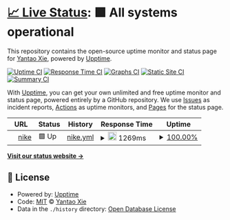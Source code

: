 # [📈 Live Status](https://upptime.nike.com/kr/ko_kr/w/xg/xb/xc/new-releases): <!--live status--> **🟩 All systems operational**

This repository contains the open-source uptime monitor and status page for [Yantao Xie](https://upptime.nike.com/kr/ko_kr/w/xg/xb/xc/new-releases), powered by [Upptime](https://github.com/upptime/upptime).

[![Uptime CI](https://github.com/cook/upptime/workflows/Uptime%20CI/badge.svg)](https://github.com/cook/upptime/actions?query=workflow%3A%22Uptime+CI%22)
[![Response Time CI](https://github.com/cook/upptime/workflows/Response%20Time%20CI/badge.svg)](https://github.com/cook/upptime/actions?query=workflow%3A%22Response+Time+CI%22)
[![Graphs CI](https://github.com/cook/upptime/workflows/Graphs%20CI/badge.svg)](https://github.com/cook/upptime/actions?query=workflow%3A%22Graphs+CI%22)
[![Static Site CI](https://github.com/cook/upptime/workflows/Static%20Site%20CI/badge.svg)](https://github.com/cook/upptime/actions?query=workflow%3A%22Static+Site+CI%22)
[![Summary CI](https://github.com/cook/upptime/workflows/Summary%20CI/badge.svg)](https://github.com/cook/upptime/actions?query=workflow%3A%22Summary+CI%22)

With [Upptime](https://upptime.js.org), you can get your own unlimited and free uptime monitor and status page, powered entirely by a GitHub repository. We use [Issues](https://github.com/cook/upptime/issues) as incident reports, [Actions](https://github.com/cook/upptime/actions) as uptime monitors, and [Pages](https://upptime.nike.com/kr/ko_kr/w/xg/xb/xc/new-releases) for the status page.

<!--start: status pages-->
<!-- This summary is generated by Upptime (https://github.com/upptime/upptime) -->
<!-- Do not edit this manually, your changes will be overwritten -->
<!-- prettier-ignore -->
| URL | Status | History | Response Time | Uptime |
| --- | ------ | ------- | ------------- | ------ |
| <img alt="" src="https://icons.duckduckgo.com/ip3/www.nike.com.ico" height="13"> [nike](https://www.nike.com/kr/ko_kr/w/xg/xb/xc/new-releases) | 🟩 Up | [nike.yml](https://github.com/vvsdw13522/upptiome/commits/HEAD/history/nike.yml) | <details><summary><img alt="Response time graph" src="./graphs/nike/response-time-week.png" height="20"> 1269ms</summary><br><a href="https://upptime.nike.com/kr/ko_kr/w/xg/xb/xc/new-releases/history/nike"><img alt="Response time 1314" src="https://img.shields.io/endpoint?url=https%3A%2F%2Fraw.githubusercontent.com%2Fvvsdw13522%2Fupptiome%2FHEAD%2Fapi%2Fnike%2Fresponse-time.json"></a><br><a href="https://upptime.nike.com/kr/ko_kr/w/xg/xb/xc/new-releases/history/nike"><img alt="24-hour response time 1102" src="https://img.shields.io/endpoint?url=https%3A%2F%2Fraw.githubusercontent.com%2Fvvsdw13522%2Fupptiome%2FHEAD%2Fapi%2Fnike%2Fresponse-time-day.json"></a><br><a href="https://upptime.nike.com/kr/ko_kr/w/xg/xb/xc/new-releases/history/nike"><img alt="7-day response time 1269" src="https://img.shields.io/endpoint?url=https%3A%2F%2Fraw.githubusercontent.com%2Fvvsdw13522%2Fupptiome%2FHEAD%2Fapi%2Fnike%2Fresponse-time-week.json"></a><br><a href="https://upptime.nike.com/kr/ko_kr/w/xg/xb/xc/new-releases/history/nike"><img alt="30-day response time 1216" src="https://img.shields.io/endpoint?url=https%3A%2F%2Fraw.githubusercontent.com%2Fvvsdw13522%2Fupptiome%2FHEAD%2Fapi%2Fnike%2Fresponse-time-month.json"></a><br><a href="https://upptime.nike.com/kr/ko_kr/w/xg/xb/xc/new-releases/history/nike"><img alt="1-year response time 1239" src="https://img.shields.io/endpoint?url=https%3A%2F%2Fraw.githubusercontent.com%2Fvvsdw13522%2Fupptiome%2FHEAD%2Fapi%2Fnike%2Fresponse-time-year.json"></a></details> | <details><summary><a href="https://upptime.nike.com/kr/ko_kr/w/xg/xb/xc/new-releases/history/nike">100.00%</a></summary><a href="https://upptime.nike.com/kr/ko_kr/w/xg/xb/xc/new-releases/history/nike"><img alt="All-time uptime 99.94%" src="https://img.shields.io/endpoint?url=https%3A%2F%2Fraw.githubusercontent.com%2Fvvsdw13522%2Fupptiome%2FHEAD%2Fapi%2Fnike%2Fuptime.json"></a><br><a href="https://upptime.nike.com/kr/ko_kr/w/xg/xb/xc/new-releases/history/nike"><img alt="24-hour uptime 100.00%" src="https://img.shields.io/endpoint?url=https%3A%2F%2Fraw.githubusercontent.com%2Fvvsdw13522%2Fupptiome%2FHEAD%2Fapi%2Fnike%2Fuptime-day.json"></a><br><a href="https://upptime.nike.com/kr/ko_kr/w/xg/xb/xc/new-releases/history/nike"><img alt="7-day uptime 100.00%" src="https://img.shields.io/endpoint?url=https%3A%2F%2Fraw.githubusercontent.com%2Fvvsdw13522%2Fupptiome%2FHEAD%2Fapi%2Fnike%2Fuptime-week.json"></a><br><a href="https://upptime.nike.com/kr/ko_kr/w/xg/xb/xc/new-releases/history/nike"><img alt="30-day uptime 100.00%" src="https://img.shields.io/endpoint?url=https%3A%2F%2Fraw.githubusercontent.com%2Fvvsdw13522%2Fupptiome%2FHEAD%2Fapi%2Fnike%2Fuptime-month.json"></a><br><a href="https://upptime.nike.com/kr/ko_kr/w/xg/xb/xc/new-releases/history/nike"><img alt="1-year uptime 99.97%" src="https://img.shields.io/endpoint?url=https%3A%2F%2Fraw.githubusercontent.com%2Fvvsdw13522%2Fupptiome%2FHEAD%2Fapi%2Fnike%2Fuptime-year.json"></a></details>

<!--end: status pages-->

[**Visit our status website →**](https://upptime.nike.com/kr/ko_kr/w/xg/xb/xc/new-releases)

## 📄 License

- Powered by: [Upptime](https://github.com/upptime/upptime)
- Code: [MIT](./LICENSE) © [Yantao Xie](https://upptime.nike.com/kr/ko_kr/w/xg/xb/xc/new-releases)
- Data in the `./history` directory: [Open Database License](https://opendatacommons.org/licenses/odbl/1-0/)
